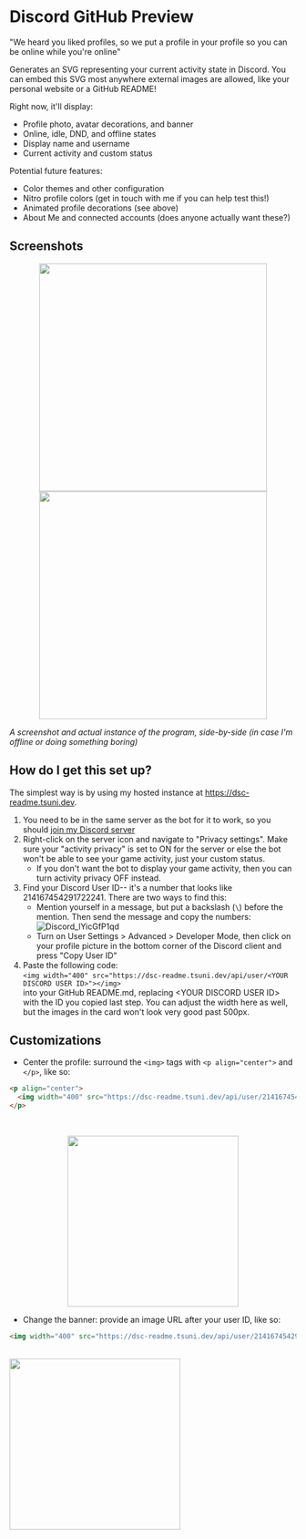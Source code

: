 # Discord GitHub Preview
"We heard you liked profiles, so we put a profile in your profile so you can be online while you're online"

Generates an SVG representing your current activity state in Discord. You can embed this SVG most anywhere external images are allowed, like your personal website or a GitHub README!

Right now, it'll display:
- Profile photo, avatar decorations, and banner
- Online, idle, DND, and offline states
- Display name and username
- Current activity and custom status

Potential future features:
- Color themes and other configuration
- Nitro profile colors (get in touch with me if you can help test this!)
- Animated profile decorations (see above)
- About Me and connected accounts (does anyone actually want these?)


## Screenshots

<p align="center">
  <img width="400" src="https://github.com/user-attachments/assets/f4c9b564-e24e-4749-ac93-866562393cb7"></img>
  <img width="400" src="https://dsc-readme.tsuni.dev/api/user/214167454291722241"></img>  

  *A screenshot and actual instance of the program, side-by-side (in case I'm offline or doing something boring)*
</p>

## How do I get this set up?

The simplest way is by using my hosted instance at https://dsc-readme.tsuni.dev. 

1. You need to be in the same server as the bot for it to work, so you should [join my Discord server](https://discord.gg/W59fcbydeG)
2. Right-click on the server icon and navigate to "Privacy settings". Make sure your "activity privacy" is set to ON for the
server or else the bot won't be able to see your game activity, just your custom status.
   - If you don't want the bot to display your game activity, then you can turn activity privacy OFF instead.
4. Find your Discord User ID-- it's a number that looks like 214167454291722241. There are two ways to find this:
   - Mention yourself in a message, but put a backslash (`\`) before the mention. Then send the message and copy the numbers:
![Discord_lYicGfP1qd](https://github.com/user-attachments/assets/12aacd86-fd3a-421d-a45e-e8b20c2c5c4a)
   - Turn on User Settings > Advanced > Developer Mode, then click on your profile picture in the
bottom corner of the Discord client and press "Copy User ID"
6. Paste the following code:<br />
`<img width="400" src="https://dsc-readme.tsuni.dev/api/user/<YOUR DISCORD USER ID>"></img>`<br />
into your GitHub README.md, replacing \<YOUR DISCORD USER ID\> with the ID you copied last step.
You can adjust the width here as well, but the images in the card won't look very good past 500px.
## Customizations
- Center the profile: surround the `<img>` tags with `<p align="center">` and `</p>`, like so:<br />
```md
<p align="center">
  <img width="400" src="https://dsc-readme.tsuni.dev/api/user/214167454291722241"></img>  
</p>
```
<br />
<p align="center">
  <img width="300" src="https://dsc-readme.tsuni.dev/api/user/214167454291722241"></img>  
</p>

- Change the banner: provide an image URL after your user ID, like so:<br />
```md
<img width="400" src="https://dsc-readme.tsuni.dev/api/user/214167454291722241?banner=https://tsuni.dev/images/sobanner.png"></img>
```
<br />
<img width="300" src="https://dsc-readme.tsuni.dev/api/user/214167454291722241?banner=https://tsuni.dev/images/sobanner.png"></img>
